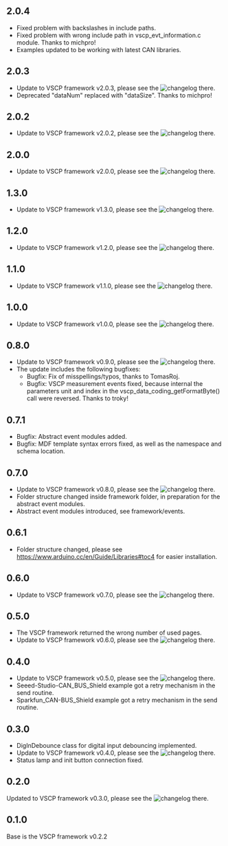 ## 2.0.4

- Fixed problem with backslashes in include paths.
- Fixed problem with wrong include path in vscp_evt_information.c module. Thanks to michpro!
- Examples updated to be working with latest CAN libraries.

## 2.0.3

- Update to VSCP framework v2.0.3, please see the ![changelog](https://github.com/BlueAndi/vscp-framework/releases/tag/v2.0.3) there.
- Deprecated "dataNum" replaced with "dataSize". Thanks to michpro!

## 2.0.2

- Update to VSCP framework v2.0.2, please see the ![changelog](https://github.com/BlueAndi/vscp-framework/releases/tag/v2.0.2) there.

## 2.0.0

- Update to VSCP framework v2.0.0, please see the ![changelog](https://github.com/BlueAndi/vscp-framework/releases/tag/v2.0.0) there.

## 1.3.0

- Update to VSCP framework v1.3.0, please see the ![changelog](https://github.com/BlueAndi/vscp-framework/releases/tag/v1.3.0) there.

## 1.2.0

- Update to VSCP framework v1.2.0, please see the ![changelog](https://github.com/BlueAndi/vscp-framework/releases/tag/v1.2.0) there.

## 1.1.0

- Update to VSCP framework v1.1.0, please see the ![changelog](https://github.com/BlueAndi/vscp-framework/releases/tag/v1.1.0) there.

## 1.0.0

- Update to VSCP framework v1.0.0, please see the ![changelog](https://github.com/BlueAndi/vscp-framework/releases/tag/v1.0.0) there.

## 0.8.0

- Update to VSCP framework v0.9.0, please see the ![changelog](https://github.com/BlueAndi/vscp-framework/releases/tag/v0.9.0) there.
- The update includes the following bugfixes:
  - Bugfix: Fix of misspellings/typos, thanks to TomasRoj.
  - Bugfix: VSCP measurement events fixed, because internal the parameters unit and index in the vscp_data_coding_getFormatByte() call were reversed. Thanks to troky!

## 0.7.1

- Bugfix: Abstract event modules added.
- Bugfix: MDF template syntax errors fixed, as well as the namespace and schema location.

## 0.7.0

- Update to VSCP framework v0.8.0, please see the ![changelog](https://github.com/BlueAndi/vscp-framework/releases/tag/v0.8.0) there.
- Folder structure changed inside framework folder, in preparation for the abstract event modules.
- Abstract event modules introduced, see framework/events.

## 0.6.1

- Folder structure changed, please see https://www.arduino.cc/en/Guide/Libraries#toc4 for easier installation.

## 0.6.0

- Update to VSCP framework v0.7.0, please see the ![changelog](https://github.com/BlueAndi/vscp-framework/releases/tag/v0.7.0) there.

## 0.5.0

- The VSCP framework returned the wrong number of used pages.
- Update to VSCP framework v0.6.0, please see the ![changelog](https://github.com/BlueAndi/vscp-framework/releases/tag/v0.6.0) there.

## 0.4.0

- Update to VSCP framework v0.5.0, please see the ![changelog](https://github.com/BlueAndi/vscp-framework/releases/tag/v0.5.0) there.
- Seeed-Studio-CAN_BUS_Shield example got a retry mechanism in the send routine.
- Sparkfun_CAN-BUS_Shield example got a retry mechanism in the send routine.

## 0.3.0

- DigInDebounce class for digital input debouncing implemented.
- Update to VSCP framework v0.4.0, please see the ![changelog](https://github.com/BlueAndi/vscp-framework/releases/tag/v0.4.0) there.
- Status lamp and init button connection fixed.

## 0.2.0

Updated to VSCP framework v0.3.0, please see the ![changelog](https://github.com/BlueAndi/vscp-framework/releases/tag/v0.3.0) there.

## 0.1.0

Base is the VSCP framework v0.2.2

